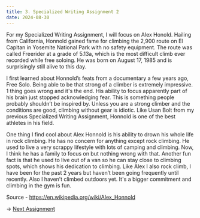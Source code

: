 ```yaml
---
title: 3. Specialized Writing Assignment 2
date: 2024-08-30
---
```


For my Specialized Writing Assignment, I will focus on Alex Honold. Hailing from California, Honnold gained fame for climbing the 2,900 route on El Capitan in Yosemite National Park with no safety equipment. The route was called Freerider at a grade of 5.13a, which is the most difficult climb ever recorded while free soloing. He was born on August 17, 1985 and is surprisingly still alive to this day.

I first learned about Honnold’s feats from a documentary a few years ago, Free Solo. Being able to be that strong of a climber is extremely impressive. 1 thing goes wrong and it's the end. His ability to focus apparently part of his brain just stopped acknowledging fear. This is something people probably shouldn’t be inspired by. Unless you are a strong climber and the conditions are good, climbing without gear is idiotic. Like Usan Bolt from my previous Specialized Writing Assignment, Honnold is one of the best athletes in his field.

One thing I find cool about Alex Honnold is his ability to drown his whole life in rock climbing. He has no concern for anything except rock climbing. He used to live a very scrappy lifestyle with lots of camping and climbing. Now, I think he has a family to focus on but nothing wrong with that. Another fun fact is that he used to live out of a van so he can stay close to climbing spots, which shows his dedication to climbing. Like Alex I also rock climb, I have been for the past 2 years but haven’t been going frequently until recently. Also I haven’t climbed outdoors yet. It's a bigger commitment and climbing in the gym is fun.

Source - https://en.wikipedia.org/wiki/Alex_Honnold

→ [Next Assignment](/assignments/four)
